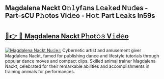 ## Magdalena Nackt O𝚗𝚕yf𝚊ns L𝚎a𝚔ed N𝚞𝚍es - Part-sCU P𝚑𝚘tos Vi𝚍𝚎o - H𝚘𝚝 Part L𝚎a𝚔s ln59s

# <h2><a href="http://kf3d2ua.oniu.top/?m=Magdalena+Nackt">🔗👉 🔴 Magdalena Nackt P𝚑ot𝚘𝚜 V𝚒d𝚎o</a></h2>

[![Magdalena Nackt Nu𝚍e𝚜](https://i.imgur.com/0qMVB7G.gif)](http://kf3d2ua.oniu.top/?m=Magdalena+Nackt)
Cybernetic artist and amusement giver Magdalena Nackt, famed for publishing dance and lifestyle tutorials through popular dance moves and compact clips. Skilled animal trainer Magdalena Nackt, celebrated for their remarkable abilities and accomplishments in training animals for performances.  
